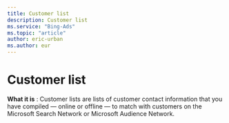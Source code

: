 ```yaml
---
title: Customer list
description: Customer list
ms.service: "Bing-Ads"
ms.topic: "article"
author: eric-urban
ms.author: eur
---
```


# Customer list

**What it is** : Customer lists are lists of customer contact information that you have compiled — online or offline — to match with customers on the Microsoft Search Network or Microsoft Audience Network.



